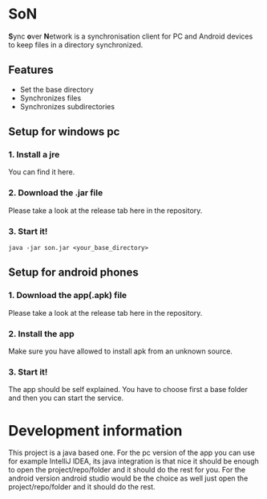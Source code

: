 # SoN
**S**ync **o**ver **N**etwork is a synchronisation client for PC and Android devices to keep files in a directory synchronized.

## Features
- Set the base directory 
- Synchronizes files
- Synchronizes subdirectories


## Setup for windows pc
### 1. Install a jre
You can find it here.
### 2. Download the .jar file
Please take a look at the release tab here in the repository.
### 3. Start it!
`java -jar son.jar <your_base_directory>`


## Setup for android phones
### 1. Download the app(.apk) file
Please take a look at the release tab here in the repository.
### 2. Install the app
Make sure you have allowed to install apk from an unknown source.
### 3. Start it!
The app should be self explained. You have to choose first a base folder and then you can start the service.


# Development information
This project is a java based one.
For the pc version of the app you can use for example IntelliJ IDEA, its java integration is that nice it should be enough to open the project/repo/folder and it should do the rest for you.
For the android version android studio would be the choice as well just open the project/repo/folder and it should do the rest.